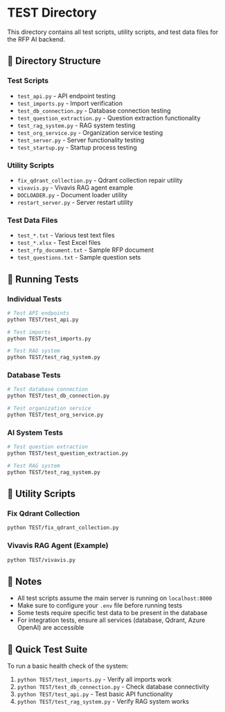 # TEST Directory

This directory contains all test scripts, utility scripts, and test data files for the RFP AI backend.

## 📂 Directory Structure

### Test Scripts
- `test_api.py` - API endpoint testing
- `test_imports.py` - Import verification
- `test_db_connection.py` - Database connection testing
- `test_question_extraction.py` - Question extraction functionality
- `test_rag_system.py` - RAG system testing
- `test_org_service.py` - Organization service testing
- `test_server.py` - Server functionality testing
- `test_startup.py` - Startup process testing

### Utility Scripts
- `fix_qdrant_collection.py` - Qdrant collection repair utility
- `vivavis.py` - Vivavis RAG agent example
- `DOCLOADER.py` - Document loader utility
- `restart_server.py` - Server restart utility

### Test Data Files
- `test_*.txt` - Various test text files
- `test_*.xlsx` - Test Excel files
- `test_rfp_document.txt` - Sample RFP document
- `test_questions.txt` - Sample question sets

## 🧪 Running Tests

### Individual Tests
```bash
# Test API endpoints
python TEST/test_api.py

# Test imports
python TEST/test_imports.py

# Test RAG system
python TEST/test_rag_system.py
```

### Database Tests
```bash
# Test database connection
python TEST/test_db_connection.py

# Test organization service
python TEST/test_org_service.py
```

### AI System Tests
```bash
# Test question extraction
python TEST/test_question_extraction.py

# Test RAG system
python TEST/test_rag_system.py
```

## 🔧 Utility Scripts

### Fix Qdrant Collection
```bash
python TEST/fix_qdrant_collection.py
```

### Vivavis RAG Agent (Example)
```bash
python TEST/vivavis.py
```

## 📝 Notes

- All test scripts assume the main server is running on `localhost:8000`
- Make sure to configure your `.env` file before running tests
- Some tests require specific test data to be present in the database
- For integration tests, ensure all services (database, Qdrant, Azure OpenAI) are accessible

## 🚀 Quick Test Suite

To run a basic health check of the system:

1. `python TEST/test_imports.py` - Verify all imports work
2. `python TEST/test_db_connection.py` - Check database connectivity  
3. `python TEST/test_api.py` - Test basic API functionality
4. `python TEST/test_rag_system.py` - Verify RAG system works